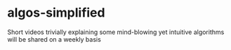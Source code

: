 # algos-simplified
Short videos trivially explaining some mind-blowing yet intuitive algorithms will be shared on a weekly basis
